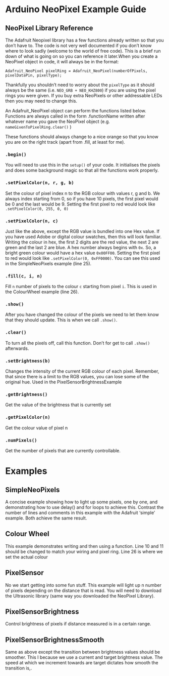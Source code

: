 # Arduino NeoPixel Example Guide

## NeoPixel Library Reference

The Adafruit Neopixel library has a few functions already written so that you don’t have to. The code is not very well documented if you don’t know where to look sadly (welcome to the world of free code). This is a brief run down of what is going on so you can reference it later.When you create a NeoPixel object in code, it will always be in the format:

`Adafruit_NeoPixel pixelRing = Adafruit_NeoPixel(numberOfPixels, pixelDataPin, pixelType);`

Thankfully you shouldn’t need to worry about the `pixelType` as it should always be the same (i.e. `NEO_GRB + NEO_KHZ800`) if you are using the pixel rings you were given. If you buy extra NeoPixels or other addressable LEDs then you may need to change this.

An Adafruit_NeoPixel object can perform the functions listed below. Functions are always called in the form .functionName written after whatever name you gave the NeoPixel object
(e.g. `nameGivenToPixelRing.clear()` )

These functions should always change to a nice orange so that you know you are on the right track (apart from .fill, at least for me).

### `.begin()`
You will need to use this in the `setup()` of your code. It initialises the pixels and does some background magic so that all the functions work properly.

### `.setPixelColor(n, r, g, b)`
Set the colour of pixel index n to the RGB colour with values r, g and b. We always index starting from 0, so if you have 10 pixels, the first pixel would be 0 and the last would be 9. Setting the first pixel to red would look like `.setPixelColor(0, 255, 0, 0)`

### `.setPixelColor(n, c)`
Just like the above, except the RGB value is bundled into one Hex value. If you have used Adobe or digital colour swatches, then this will look familiar. Writing the colour in hex, the first 2 digits are the red value, the next 2 are green and the last 2 are blue. A hex number always begins with `0x`. So, a bright green colour would have a hex value `0x00FF00`. Setting the first pixel to red would look like `.setPixelColor(0, 0xFF0000)`. You can see this used in the SimpleNeoPixels example (line 25).

### `.fill(c, i, n)`
Fill `n` number of pixels to the colour `c` starting from pixel `i`. This is used in the ColourWheel example (line 26).

### `.show()`
After you have changed the colour of the pixels we need to let them know that they should update. This is when we call `.show()`.

### `.clear()`
To turn all the pixels off, call this function. Don’t for get to call `.show()` afterwards.

### `.setBrightness(b)`
Changes the intensity of the current RGB colour of each pixel. Remember, that since there is a limit to the RGB values, you can lose some of the original hue. Used in the PixelSensorBrightnessExample

### `.getBrightness()`
Get the value of the brightness that is currently set

### `.getPixelColor(n)`
Get the colour value of pixel n

### `.numPixels()`
Get the number of pixels that are currently controllable.

# Examples

## SimpleNeoPixels
A concise example showing how to light up some pixels, one by one,  and demonstrating how to use delay() and for loops to achieve this. Contrast the number of lines and comments in this example with the Adafruit ‘simple’ example. Both achieve the same result.

## Colour Wheel
This example demonstrates writing and then using a function. Line 10 and 11 should be changed to match your wiring and pixel ring. Line 26 is where we set the actual colour

## PixelSensor
No we start getting into some fun stuff. This example will light up n number of pixels depending on the distance that is read. You will need to download the Ultrasonic library (same way you downloaded the NeoPixel Library).


## PixelSensorBrightness
Control brightness of pixels if distance measured is in a certain range.

## PixelSensorBrightnessSmooth
Same as above except the transition between brightness values should be smoother. This I because we use a current and target brightness value. The speed at which we increment towards are target dictates how smooth the transition is,.
